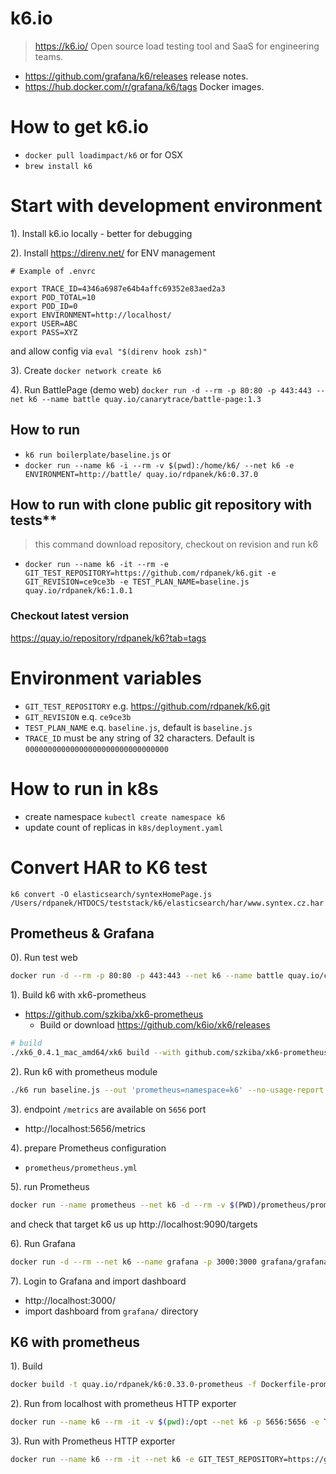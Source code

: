 # k6.io
> https://k6.io/ Open source load testing tool and SaaS for engineering teams.
- https://github.com/grafana/k6/releases release notes.
- https://hub.docker.com/r/grafana/k6/tags Docker images. 

# How to get k6.io
- `docker pull loadimpact/k6` or for OSX
- `brew install k6`

# Start with development environment

1). Install k6.io locally - better for debugging

2). Install https://direnv.net/ for ENV management

```
# Example of .envrc

export TRACE_ID=4346a6987e64b4affc69352e83aed2a3
export POD_TOTAL=10
export POD_ID=0
export ENVIRONMENT=http://localhost/
export USER=ABC
export PASS=XYZ
```
and allow config via `eval "$(direnv hook zsh)"`

3). Create `docker network create k6`

4). Run BattlePage (demo web)
`docker run -d --rm -p 80:80 -p 443:443 --net k6 --name battle quay.io/canarytrace/battle-page:1.3`

## How to run
- `k6 run boilerplate/baseline.js` or
- `docker run --name k6 -i --rm -v $(pwd):/home/k6/ --net k6 -e ENVIRONMENT=http://battle/ quay.io/rdpanek/k6:0.37.0`

## How to run with clone public git repository with tests**
> this command download repository, checkout on revision and run k6
- `docker run --name k6 -it --rm -e GIT_TEST_REPOSITORY=https://github.com/rdpanek/k6.git -e GIT_REVISION=ce9ce3b -e TEST_PLAN_NAME=baseline.js quay.io/rdpanek/k6:1.0.1`

### Checkout latest version
https://quay.io/repository/rdpanek/k6?tab=tags


# Environment variables

- `GIT_TEST_REPOSITORY` e.g. https://github.com/rdpanek/k6.git
- `GIT_REVISION` e.q. `ce9ce3b`
- `TEST_PLAN_NAME` e.q. `baseline.js`, default is `baseline.js`
- `TRACE_ID` must be any string of 32 characters. Default is `00000000000000000000000000000000`

# How to run in k8s

- create namespace `kubectl create namespace k6`
- update count of replicas in `k8s/deployment.yaml`


# Convert HAR to K6 test
`k6 convert -O elasticsearch/syntexHomePage.js /Users/rdpanek/HTDOCS/teststack/k6/elasticsearch/har/www.syntex.cz.har`



## Prometheus & Grafana

0). Run test web
```bash
docker run -d --rm -p 80:80 -p 443:443 --net k6 --name battle quay.io/canarytrace/battle-page:1.1
```


1). Build k6 with xk6-prometheus

- https://github.com/szkiba/xk6-prometheus
  - Build or download https://github.com/k6io/xk6/releases

```bash
# build
./xk6_0.4.1_mac_amd64/xk6 build --with github.com/szkiba/xk6-prometheus@latest
```

2). Run k6 with prometheus module

```bash
./k6 run baseline.js --out 'prometheus=namespace=k6' --no-usage-report
```

3). endpoint `/metrics` are available on `5656` port

- http://localhost:5656/metrics

4). prepare Prometheus configuration

- `prometheus/prometheus.yml`

5). run Prometheus

```bash
docker run --name prometheus --net k6 -d --rm -v $(PWD)/prometheus/prometheus.yml:/etc/prometheus/prometheus.yml -p 9090:9090 prom/prometheus
```

and check that target k6 us up http://localhost:9090/targets

6). Run Grafana

```bash
docker run -d --rm --net k6 --name grafana -p 3000:3000 grafana/grafana
```

7). Login to Grafana and import dashboard

- http://localhost:3000/
- import dashboard from `grafana/` directory

## K6 with prometheus

1). Build
```bash
docker build -t quay.io/rdpanek/k6:0.33.0-prometheus -f Dockerfile-prometheus .
```

2). Run from localhost with prometheus HTTP exporter

```bash
docker run --name k6 --rm -it -v $(pwd):/opt --net k6 -p 5656:5656 -e TEST_PLAN_NAME=baseline.js quay.io/rdpanek/k6:0.33.0-prometheus
```

3). Run with Prometheus HTTP exporter
```bash
docker run --name k6 --rm -it --net k6 -e GIT_TEST_REPOSITORY=https://github.com/rdpanek/k6.git -e GIT_REVISION=64cd2431df27af82ddd6a0b07c59e1d0ea599b73 -p 5656:5656 quay.io/rdpanek/k6:0.33.0-prometheus
```
